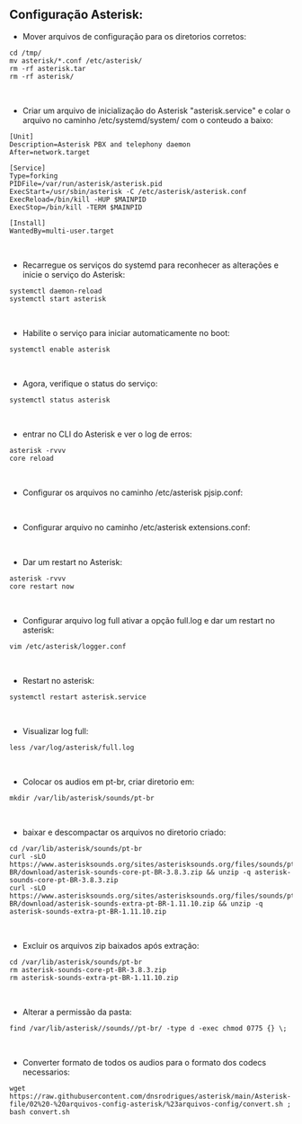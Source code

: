 ## Configuração Asterisk:<br />

- Mover arquivos de configuração para os diretorios corretos:
``` 
cd /tmp/
mv asterisk/*.conf /etc/asterisk/
rm -rf asterisk.tar
rm -rf asterisk/
``` 
<br/>

- Criar um arquivo de inicialização do Asterisk "asterisk.service" e colar o arquivo no caminho /etc/systemd/system/ com o conteudo a baixo:
``` 
[Unit]
Description=Asterisk PBX and telephony daemon
After=network.target

[Service]
Type=forking
PIDFile=/var/run/asterisk/asterisk.pid
ExecStart=/usr/sbin/asterisk -C /etc/asterisk/asterisk.conf
ExecReload=/bin/kill -HUP $MAINPID
ExecStop=/bin/kill -TERM $MAINPID

[Install]
WantedBy=multi-user.target
``` 
<br/>

- Recarregue os serviços do systemd para reconhecer as alterações e inicie o serviço do Asterisk:
``` 
systemctl daemon-reload
systemctl start asterisk
``` 
<br/>

- Habilite o serviço para iniciar automaticamente no boot:
``` 
systemctl enable asterisk
``` 
<br/>

- Agora, verifique o status do serviço:
``` 
systemctl status asterisk
``` 
<br/>

- entrar no CLI do Asterisk e ver o log de erros:
``` 
asterisk -rvvv
core reload
``` 
<br/>

- Configurar os arquivos no caminho /etc/asterisk pjsip.conf:
<br/>

- Configurar arquivo no caminho /etc/asterisk extensions.conf:
<br/>

- Dar um restart no Asterisk:
``` 
asterisk -rvvv
core restart now
``` 
<br/>

- Configurar arquivo log full ativar a opção full.log e dar um restart no asterisk:
``` 
vim /etc/asterisk/logger.conf
``` 
<br/>

- Restart no asterisk:
``` 
systemctl restart asterisk.service
``` 
<br/>

- Visualizar log full:
``` 
less /var/log/asterisk/full.log
``` 
<br/>

- Colocar os audios em pt-br, criar diretorio em:
``` 
mkdir /var/lib/asterisk/sounds/pt-br
``` 
<br/>

- baixar e descompactar os arquivos no diretorio criado:
``` 
cd /var/lib/asterisk/sounds/pt-br
curl -sLO https://www.asterisksounds.org/sites/asterisksounds.org/files/sounds/pt-BR/download/asterisk-sounds-core-pt-BR-3.8.3.zip && unzip -q asterisk-sounds-core-pt-BR-3.8.3.zip
curl -sLO https://www.asterisksounds.org/sites/asterisksounds.org/files/sounds/pt-BR/download/asterisk-sounds-extra-pt-BR-1.11.10.zip && unzip -q asterisk-sounds-extra-pt-BR-1.11.10.zip
``` 
<br/>

- Excluir os arquivos zip baixados após extração:
``` 
cd /var/lib/asterisk/sounds/pt-br
rm asterisk-sounds-core-pt-BR-3.8.3.zip
rm asterisk-sounds-extra-pt-BR-1.11.10.zip
``` 
<br/>

- Alterar a permissão da pasta:
``` 
find /var/lib/asterisk//sounds//pt-br/ -type d -exec chmod 0775 {} \;
``` 
<br/>

- Converter formato de todos os audios para o formato dos codecs necessarios:
``` 
wget https://raw.githubusercontent.com/dnsrodrigues/asterisk/main/Asterisk-file/02%20-%20arquivos-config-asterisk/%23arquivos-config/convert.sh ; bash convert.sh
``` 
